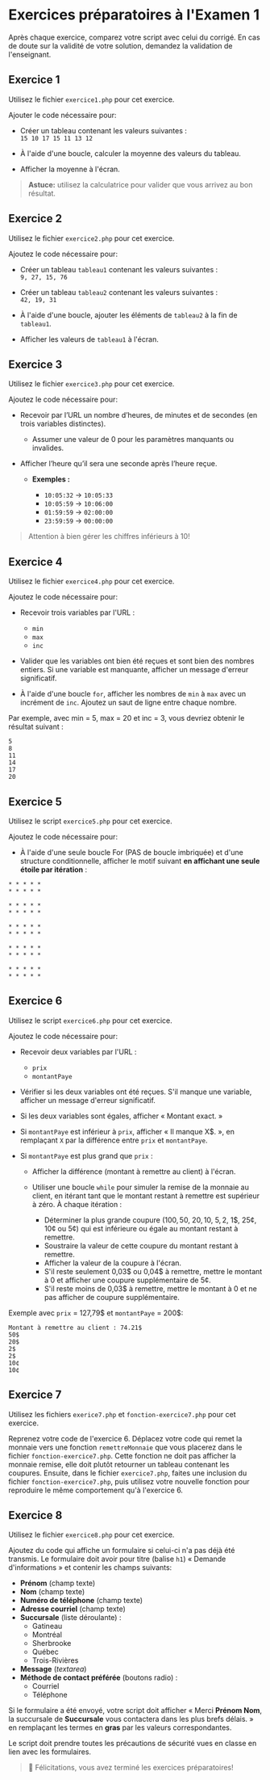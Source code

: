 # Exercices préparatoires à l'Examen 1

Après chaque exercice, comparez votre script avec celui du corrigé. En cas de doute sur la validité de votre solution, demandez la validation de l'enseignant.

## Exercice 1

Utilisez le fichier `exercice1.php` pour cet exercice.

Ajouter le code nécessaire pour:

* Créer un tableau contenant les valeurs suivantes :  
    `15 10 17 15 11 13 12`

* À l'aide d'une boucle, calculer la moyenne des valeurs du tableau.
* Afficher la moyenne à l'écran.

> **Astuce:** utilisez la calculatrice pour valider que vous arrivez au bon résultat.

## Exercice 2

Utilisez le fichier `exercice2.php` pour cet exercice.

Ajoutez le code nécessaire pour:

* Créer un tableau `tableau1` contenant les valeurs suivantes :  
    `9, 27, 15, 76`

* Créer un tableau `tableau2` contenant les valeurs suivantes :  
    `42, 19, 31`

* À l'aide d'une boucle, ajouter les éléments de `tableau2` à la fin de `tableau1`.

* Afficher les valeurs de `tableau1` à l'écran.

## Exercice 3

Utilisez le fichier `exercice3.php` pour cet exercice.

Ajoutez le code nécessaire pour:

* Recevoir par l’URL un nombre d’heures, de minutes et de secondes (en trois variables distinctes).  

  * Assumer une valeur de 0 pour les paramètres manquants ou invalides.  

* Afficher l’heure qu’il sera une seconde après l’heure reçue.  

  * **Exemples :**

    * `10:05:32` → `10:05:33`
    * `10:05:59` → `10:06:00`
    * `01:59:59` → `02:00:00`
    * `23:59:59` → `00:00:00`

> Attention à bien gérer les chiffres inférieurs à 10!

## Exercice 4

Utilisez le fichier `exercice4.php` pour cet exercice.

Ajoutez le code nécessaire pour:

* Recevoir trois variables par l'URL :

  * `min`
  * `max`
  * `inc`

* Valider que les variables ont bien été reçues et sont bien des nombres entiers. Si une variable est manquante, afficher un message d'erreur significatif.
* À l'aide d'une boucle `for`, afficher les nombres de `min` à `max` avec un incrément de `inc`. Ajoutez un saut de ligne entre chaque nombre.

Par exemple, avec min = 5, max = 20 et inc = 3, vous devriez obtenir le résultat suivant :

```
5
8
11
14
17
20
```

## Exercice 5

Utilisez le script `exercice5.php` pour cet exercice.

Ajoutez le code nécessaire pour:

* À l'aide d'une seule boucle For (PAS de boucle imbriquée) et d'une structure conditionnelle, afficher le motif suivant **en affichant une seule étoile par itération** :

```
* * * * *
* * * * *

* * * * *
* * * * *

* * * * *
* * * * *

* * * * *
* * * * *

* * * * *
* * * * *
```

## Exercice 6

Utilisez le script `exercice6.php` pour cet exercice.

Ajoutez le code nécessaire pour:

* Recevoir deux variables par l'URL :

    * `prix`
    * `montantPaye`

* Vérifier si les deux variables ont été reçues. S'il manque une variable, afficher un message d'erreur significatif.
* Si les deux variables sont égales, afficher « Montant exact. »
* Si `montantPaye` est inférieur à `prix`, afficher « Il manque X$. », en remplaçant `X` par la différence entre `prix` et `montantPaye`.
* Si `montantPaye` est plus grand que `prix` :

    * Afficher la différence (montant à remettre au client) à l'écran.
    * Utiliser une boucle `while` pour simuler la remise de la monnaie au client, en itérant tant que le montant restant à remettre est supérieur à zéro. À chaque itération :

        * Déterminer la plus grande coupure (100$, 50$, 20$, 10$, 5$, 2$, 1$, 25¢, 10¢ ou 5¢) qui est inférieure ou égale au montant restant à remettre.
        * Soustraire la valeur de cette coupure du montant restant à remettre.
        * Afficher la valeur de la coupure à l'écran.
        * S'il reste seulement 0,03$ ou 0,04$ à remettre, mettre le montant à 0 et afficher une coupure supplémentaire de 5¢.
        * S'il reste moins de 0,03$ à remettre, mettre le montant à 0 et ne pas afficher de coupure supplémentaire.

Exemple avec `prix` = 127,79$ et `montantPaye` = 200$:

```
Montant à remettre au client : 74.21$
50$
20$
2$
2$
10¢
10¢
```

## Exercice 7

Utilisez les fichiers `exerice7.php` et `fonction-exercice7.php` pour cet exercice.

Reprenez votre code de l'exercice 6. Déplacez votre code qui remet la monnaie vers une fonction `remettreMonnaie` que vous placerez dans le fichier `fonction-exercice7.php`. Cette fonction ne doit pas afficher la monnaie remise, elle doit plutôt retourner un tableau contenant les coupures. Ensuite, dans le fichier `exercice7.php`, faites une inclusion du fichier `fonction-exercice7.php`, puis utilisez votre nouvelle fonction pour reproduire le même comportement qu'à l'exercice 6.

## Exercice 8

Utilisez le fichier `exercice8.php` pour cet exercice.

Ajoutez du code qui affiche un formulaire si celui-ci n'a pas déjà été transmis. Le formulaire doit avoir pour titre (balise `h1`) « Demande d'informations » et contenir les champs suivants:

* **Prénom** (champ texte)
* **Nom** (champ texte)
* **Numéro de téléphone** (champ texte)
* **Adresse courriel** (champ texte)
* **Succursale** (liste déroulante) :
    * Gatineau
    * Montréal
    * Sherbrooke
    * Québec
    * Trois-Rivières
* **Message** (*textarea*)
* **Méthode de contact préférée** (boutons radio) :
    * Courriel
    * Téléphone

Si le formulaire a été envoyé, votre script doit afficher « Merci **Prénom Nom**, la succursale de **Succursale** vous contactera dans les plus brefs délais. » en remplaçant les termes en **gras** par les valeurs correspondantes.

Le script doit prendre toutes les précautions de sécurité vues en classe en lien avec les formulaires.

> 🎉 Félicitations, vous avez terminé les exercices préparatoires!
